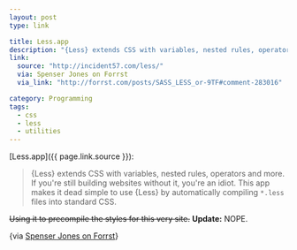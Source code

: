 ```yaml
---
layout: post
type: link

title: Less.app
description: "{Less} extends CSS with variables, nested rules, operators and more."
link:
  source: "http://incident57.com/less/"
  via: Spenser Jones on Forrst
  via_link: "http://forrst.com/posts/SASS_LESS_or-9TF#comment-283016"

category: Programming
tags:
  - css
  - less
  - utilities
---
```


[Less.app]({{ page.link.source }}):

> {Less} extends CSS with variables, nested rules, operators and
> more. If you're still building websites without it, you're an
> idiot. This app makes it dead simple to use {Less} by automatically
> compiling `*.less` files into standard CSS.

<s>Using it to precompile the styles for this very site.</s>
**Update:** NOPE.

{via [Spenser Jones on Forrst](http://forrst.com/posts/SASS_LESS_or-9TF#comment-283016)}
